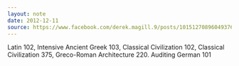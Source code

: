```yaml
---
layout: note
date: 2012-12-11
source: https://www.facebook.com/derek.magill.9/posts/10151270896049376
---
```


Latin 102, Intensive Ancient Greek 103, Classical Civilization 102, Classical Civilization 375, Greco-Roman Architecture 220. Auditing German 101
